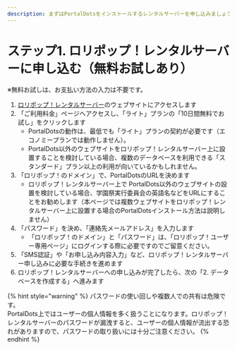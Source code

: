```yaml
---
description: まずはPortalDotsをインストールするレンタルサーバーを申し込みましょう。
---
```


# ステップ1. ロリポップ！レンタルサーバーに申し込む（無料お試しあり）

※無料お試しは、お支払い方法の入力は不要です。

1. [ロリポップ！レンタルサーバー](https://lolipop.jp)のウェブサイトにアクセスします
2. 「ご利用料金」ページへアクセスし、「ライト」プランの「10日間無料でお試し」をクリックします
   * PortalDotsの動作は、最低でも「ライト」プランの契約が必要です（エコノミープランでは動作しません）。
   * PortalDots以外のウェブサイトをロリポップ！レンタルサーバー上に設置することを検討している場合、複数のデータベースを利用できる「スタンダード」プラン以上の利用が向いているかもしれません。
3. 「ロリポップ！のドメイン」で、PortalDotsのURLを決めます
   * ロリポップ！レンタルサーバー上で PortalDots以外のウェブサイトの設置を検討している場合、学園祭実行委員会の英語名などをURLにすることをお勧めします（本ページでは複数ウェブサイトをロリポップ！レンタルサーバー上に設置する場合のPortalDotsインストール方法は説明しません）
4. 「パスワード」を決め、「連絡先メールアドレス」を入力します
   * 「ロリポップ！のドメイン」と「パスワード」は、「ロリポップ！ユーザー専用ページ」にログインする際に必要ですのでご留意ください。
5. 「SMS認証」や「お申し込み内容入力」など、ロリポップ！レンタルサーバー申し込みに必要な手続きを進めます
6. ロリポップ！レンタルサーバーへの申し込みが完了したら、次の「2. データベースを作成する」へ進みます

{% hint style="warning" %}
パスワードの使い回しや複数人での共有は危険です。\
PortalDots上ではユーザーの個人情報を多く扱うことになります。ロリポップ！レンタルサーバーのパスワードが漏洩すると、ユーザーの個人情報が流出する恐れがありますので、パスワードの取り扱いには十分ご注意ください。
{% endhint %}
